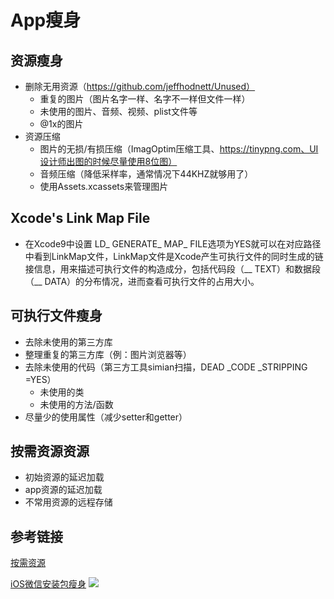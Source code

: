 # App瘦身



## 资源瘦身
 - 删除无用资源（https://github.com/jeffhodnett/Unused）
   - 重复的图片（图片名字一样、名字不一样但文件一样）
	- 未使用的图片、音频、视频、plist文件等
	- @1x的图片
 - 资源压缩
   - 图片的无损/有损压缩（ImagOptim压缩工具、https://tinypng.com、UI设计师出图的时候尽量使用8位图）
   - 音频压缩（降低采样率，通常情况下44KHZ就够用了）
   - 使用Assets.xcassets来管理图片

## Xcode's Link Map File
 
   - 在Xcode9中设置 LD_ GENERATE_ MAP_ FILE选项为YES就可以在对应路径中看到LinkMap文件，LinkMap文件是Xcode产生可执行文件的同时生成的链接信息，用来描述可执行文件的构造成分，包括代码段（__ TEXT）和数据段（__ DATA）的分布情况，进而查看可执行文件的占用大小。

   
## 可执行文件瘦身
 - 去除未使用的第三方库
 - 整理重复的第三方库（例：图片浏览器等）
 - 去除未使用的代码（第三方工具simian扫描，DEAD _CODE _STRIPPING =YES）
   - 未使用的类
   - 未使用的方法/函数
 - 尽量少的使用属性（减少setter和getter）
  
## 按需资源资源
 - 初始资源的延迟加载
 - app资源的延迟加载
 - 不常用资源的远程存储




## 参考链接
[按需资源](https://developer.apple.com/library/content/documentation/FileManagement/Conceptual/On_Demand_Resources_Guide/index.html#//apple_ref/doc/uid/TP40015083-CH2-SW1)
 
[iOS微信安装包瘦身](https://mp.weixin.qq.com/s?__biz=MzAwNDY1ODY2OQ==&mid=207986417&idx=1&sn=77ea7d8e4f8ab7b59111e78c86ccfe66&3rd=MzA3MDU4NTYzMw==&scene=6#rd)
![](http://www.zoomfeng.com/images/2016/10/12/4.png)  

